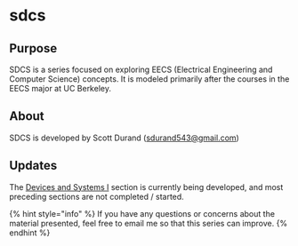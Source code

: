 # sdcs

## Purpose

SDCS is a series focused on exploring EECS \(Electrical Engineering and Computer Science\) concepts. It is modeled primarily after the courses in the EECS major at UC Berkeley.

## About

SDCS is developed by Scott Durand \(sdurand543@gmail.com\)

## Updates

The [Devices and Systems I](ee/devices-and-systems-i/) section is currently being developed, and most preceding sections are not completed / started.

{% hint style="info" %}
If you have any questions or concerns about the material presented, feel free to email me so that this series can improve.
{% endhint %}

